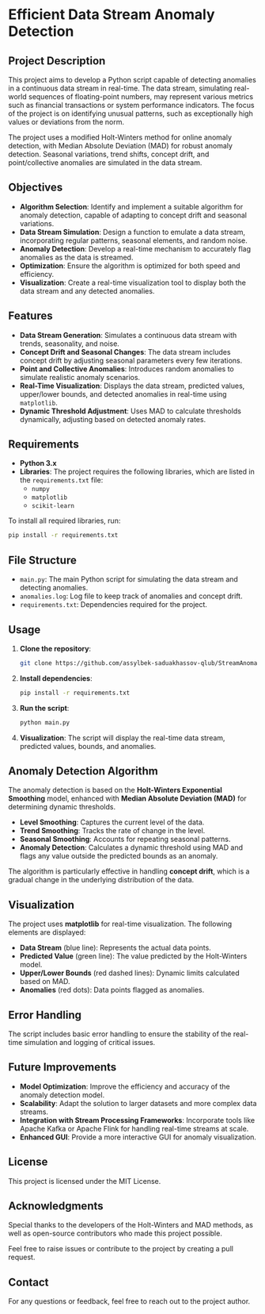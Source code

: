# Efficient Data Stream Anomaly Detection

## Project Description
This project aims to develop a Python script capable of detecting anomalies in a continuous data stream in real-time. The data stream, simulating real-world sequences of floating-point numbers, may represent various metrics such as financial transactions or system performance indicators. The focus of the project is on identifying unusual patterns, such as exceptionally high values or deviations from the norm.

The project uses a modified Holt-Winters method for online anomaly detection, with Median Absolute Deviation (MAD) for robust anomaly detection. Seasonal variations, trend shifts, concept drift, and point/collective anomalies are simulated in the data stream.

## Objectives
- **Algorithm Selection**: Identify and implement a suitable algorithm for anomaly detection, capable of adapting to concept drift and seasonal variations.
- **Data Stream Simulation**: Design a function to emulate a data stream, incorporating regular patterns, seasonal elements, and random noise.
- **Anomaly Detection**: Develop a real-time mechanism to accurately flag anomalies as the data is streamed.
- **Optimization**: Ensure the algorithm is optimized for both speed and efficiency.
- **Visualization**: Create a real-time visualization tool to display both the data stream and any detected anomalies.

## Features
- **Data Stream Generation**: Simulates a continuous data stream with trends, seasonality, and noise.
- **Concept Drift and Seasonal Changes**: The data stream includes concept drift by adjusting seasonal parameters every few iterations.
- **Point and Collective Anomalies**: Introduces random anomalies to simulate realistic anomaly scenarios.
- **Real-Time Visualization**: Displays the data stream, predicted values, upper/lower bounds, and detected anomalies in real-time using `matplotlib`.
- **Dynamic Threshold Adjustment**: Uses MAD to calculate thresholds dynamically, adjusting based on detected anomaly rates.

## Requirements
- **Python 3.x**
- **Libraries**: The project requires the following libraries, which are listed in the `requirements.txt` file:
  - `numpy`
  - `matplotlib`
  - `scikit-learn`

To install all required libraries, run:
```bash
pip install -r requirements.txt
```

## File Structure
- `main.py`: The main Python script for simulating the data stream and detecting anomalies.
- `anomalies.log`: Log file to keep track of anomalies and concept drift.
- `requirements.txt`: Dependencies required for the project.

## Usage
1. **Clone the repository**:
   ```bash
   git clone https://github.com/assylbek-saduakhassov-qlub/StreamAnomalyDetector/
   ```
2. **Install dependencies**:
   ```bash
   pip install -r requirements.txt
   ```
3. **Run the script**:
   ```bash
   python main.py
   ```
4. **Visualization**: The script will display the real-time data stream, predicted values, bounds, and anomalies.

## Anomaly Detection Algorithm
The anomaly detection is based on the **Holt-Winters Exponential Smoothing** model, enhanced with **Median Absolute Deviation (MAD)** for determining dynamic thresholds.

- **Level Smoothing**: Captures the current level of the data.
- **Trend Smoothing**: Tracks the rate of change in the level.
- **Seasonal Smoothing**: Accounts for repeating seasonal patterns.
- **Anomaly Detection**: Calculates a dynamic threshold using MAD and flags any value outside the predicted bounds as an anomaly.

The algorithm is particularly effective in handling **concept drift**, which is a gradual change in the underlying distribution of the data.

## Visualization
The project uses **matplotlib** for real-time visualization. The following elements are displayed:
- **Data Stream** (blue line): Represents the actual data points.
- **Predicted Value** (green line): The value predicted by the Holt-Winters model.
- **Upper/Lower Bounds** (red dashed lines): Dynamic limits calculated based on MAD.
- **Anomalies** (red dots): Data points flagged as anomalies.

## Error Handling
The script includes basic error handling to ensure the stability of the real-time simulation and logging of critical issues.

## Future Improvements
- **Model Optimization**: Improve the efficiency and accuracy of the anomaly detection model.
- **Scalability**: Adapt the solution to larger datasets and more complex data streams.
- **Integration with Stream Processing Frameworks**: Incorporate tools like Apache Kafka or Apache Flink for handling real-time streams at scale.
- **Enhanced GUI**: Provide a more interactive GUI for anomaly visualization.

## License
This project is licensed under the MIT License.

## Acknowledgments
Special thanks to the developers of the Holt-Winters and MAD methods, as well as open-source contributors who made this project possible.

Feel free to raise issues or contribute to the project by creating a pull request.

## Contact
For any questions or feedback, feel free to reach out to the project author.

